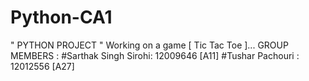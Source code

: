 # Python-CA1
" PYTHON PROJECT " Working on a game [ Tic Tac Toe ]...  GROUP MEMBERS : #Sarthak Singh Sirohi: 12009646 [A11] #Tushar Pachouri : 12012556 [A27]
